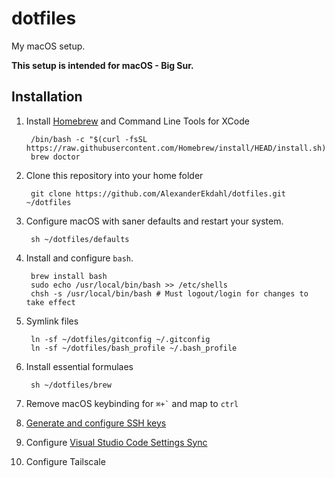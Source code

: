 # dotfiles

My macOS setup.

**This setup is intended for macOS - Big Sur.**

## Installation

1. Install [Homebrew](https://brew.sh/) and Command Line Tools for XCode

        /bin/bash -c "$(curl -fsSL https://raw.githubusercontent.com/Homebrew/install/HEAD/install.sh)"
        brew doctor

1. Clone this repository into your home folder

        git clone https://github.com/AlexanderEkdahl/dotfiles.git ~/dotfiles

1. Configure macOS with saner defaults and restart your system.

        sh ~/dotfiles/defaults

1. Install and configure `bash`.

        brew install bash
        sudo echo /usr/local/bin/bash >> /etc/shells
        chsh -s /usr/local/bin/bash # Must logout/login for changes to take effect

1. Symlink files

        ln -sf ~/dotfiles/gitconfig ~/.gitconfig
        ln -sf ~/dotfiles/bash_profile ~/.bash_profile

1. Install essential formulaes

        sh ~/dotfiles/brew

1. Remove macOS keybinding for <code>⌘+`</code> and map to <code>ctrl</code>

1. [Generate and configure SSH keys](https://docs.github.com/en/free-pro-team@latest/github/authenticating-to-github/generating-a-new-ssh-key-and-adding-it-to-the-ssh-agent)

1. Configure [Visual Studio Code Settings Sync](https://code.visualstudio.com/docs/editor/settings-sync)

1. Configure Tailscale
